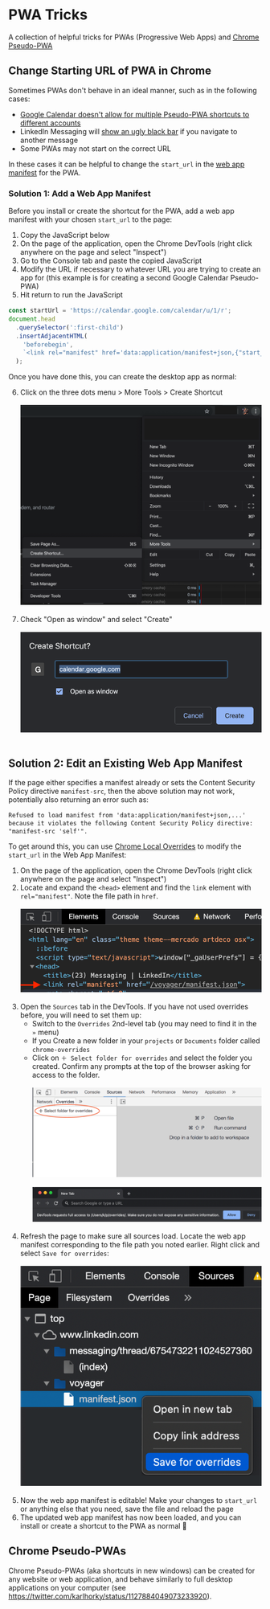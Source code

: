 # PWA Tricks

A collection of helpful tricks for PWAs (Progressive Web Apps) and [Chrome Pseudo-PWA](#chrome-pseudo-pwas)

## Change Starting URL of PWA in Chrome

Sometimes PWAs don't behave in an ideal manner, such as in the following cases:

- [Google Calendar doesn't allow for multiple Pseudo-PWA shortcuts to different accounts](https://apple.stackexchange.com/questions/390799/how-to-change-the-url-of-a-chrome-app-shortcut)
- LinkedIn Messaging will [show an ugly black bar](./linkedin-messaging-black-bar.png) if you navigate to another message
- Some PWAs may not start on the correct URL

In these cases it can be helpful to change the `start_url` in the [web app manifest](https://www.w3.org/TR/appmanifest/) for the PWA.

### Solution 1: Add a Web App Manifest

Before you install or create the shortcut for the PWA, add a web app manifest with your chosen `start_url` to the page:

1. Copy the JavaScript below
2. On the page of the application, open the Chrome DevTools (right click anywhere on the page and select "Inspect")
3. Go to the Console tab and paste the copied JavaScript
4. Modify the URL if necessary to whatever URL you are trying to create an app for (this example is for creating a second Google Calendar Pseudo-PWA)
5. Hit return to run the JavaScript

```js
const startUrl = 'https://calendar.google.com/calendar/u/1/r';
document.head
  .querySelector(':first-child')
  .insertAdjacentHTML(
    'beforebegin',
    `<link rel="manifest" href='data:application/manifest+json,{"start_url":"${startUrl}"}' />`,
  );
```

Once you have done this, you can create the desktop app as normal:

6. Click on the three dots menu > More Tools > Create Shortcut<br /><br />
   <img src="chrome-pseudo-pwa-create-shortcut.png" alt="" /><br /><br />
7. Check "Open as window" and select "Create"<br /><br />
   <img src="chrome-pseudo-pwa-create-shortcut-window.png" alt="" /><br /><br />

## Solution 2: Edit an Existing Web App Manifest

If the page either specifies a manifest already or sets the Content Security Policy directive `manifest-src`, then the above solution may not work, potentially also returning an error such as:

```
Refused to load manifest from 'data:application/manifest+json,...' because it violates the following Content Security Policy directive: "manifest-src 'self'".
```

To get around this, you can use [Chrome Local Overrides](https://developers.google.com/web/updates/2018/01/devtools#overrides) to modify the `start_url` in the Web App Manifest:

1. On the page of the application, open the Chrome DevTools (right click anywhere on the page and select "Inspect")
2. Locate and expand the `<head>` element and find the `link` element with `rel="manifest"`. Note the file path in `href`.<br /><br />
   <img src="inspect-head-link-manifest.png" alt="" /><br /><br />
3. Open the `Sources` tab in the DevTools. If you have not used overrides before, you will need to set them up:
   - Switch to the `Overrides` 2nd-level tab (you may need to find it in the `»` menu)
   - If you Create a new folder in your `projects` or `Documents` folder called `chrome-overrides`
   - Click on `＋ Select folder for overrides` and select the folder you created. Confirm any prompts at the top of the browser asking for access to the folder.<br /><br />
     <img src="chrome-devtools-overrides-select-folder.png" alt="" /><br /><br />
     <img src="chrome-overrides-access.png" alt="" /><br /><br />
4. Refresh the page to make sure all sources load. Locate the web app manifest corresponding to the file path you noted earlier. Right click and select `Save for overrides`:<br /><br />
   <img src="chrome-manifest-save-for-overrides.png" alt="" /><br /><br />
5. Now the web app manifest is editable! Make your changes to `start_url` or anything else that you need, save the file and reload the page
6. The updated web app manifest has now been loaded, and you can install or create a shortcut to the PWA as normal 🙌

## Chrome Pseudo-PWAs

Chrome Pseudo-PWAs (aka shortcuts in new windows) can be created for any website or web application, and behave similarly to full desktop applications on your computer (see https://twitter.com/karlhorky/status/1127884049073233920).
